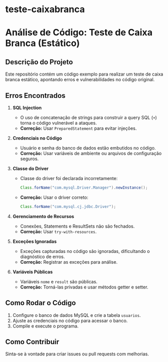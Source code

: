 # teste-caixabranca
 # Análise de Código: Teste de Caixa Branca (Estático)

## Descrição do Projeto
Este repositório contém um código exemplo para realizar um teste de caixa branca estático, apontando erros e vulnerabilidades no código original.

## Erros Encontrados
1. **SQL Injection**
   - O uso de concatenação de strings para construir a query SQL (`+`) torna o código vulnerável a ataques.
   - **Correção:** Usar `PreparedStatement` para evitar injeções.

2. **Credenciais no Código**
   - Usuário e senha do banco de dados estão embutidos no código.
   - **Correção:** Usar variáveis de ambiente ou arquivos de configuração seguros.

3. **Classe do Driver**
   - Classe do driver foi declarada incorretamente:
     ```java
     Class.forName("com.mysql.Driver.Manager").newInstance();
     ```
   - **Correção:** Usar o driver correto:
     ```java
     Class.forName("com.mysql.cj.jdbc.Driver");
     ```

4. **Gerenciamento de Recursos**
   - Conexões, Statements e ResultSets não são fechados.
   - **Correção:** Usar `try-with-resources`.

5. **Exceções Ignoradas**
   - Exceções capturadas no código são ignoradas, dificultando o diagnóstico de erros.
   - **Correção:** Registrar as exceções para análise.

6. **Variáveis Públicas**
   - Variáveis `nome` e `result` são públicas.
   - **Correção:** Torná-las privadas e usar métodos getter e setter.

## Como Rodar o Código
1. Configure o banco de dados MySQL e crie a tabela `usuarios`.
2. Ajuste as credenciais no código para acessar o banco.
3. Compile e execute o programa.

## Como Contribuir
Sinta-se à vontade para criar issues ou pull requests com melhorias.

